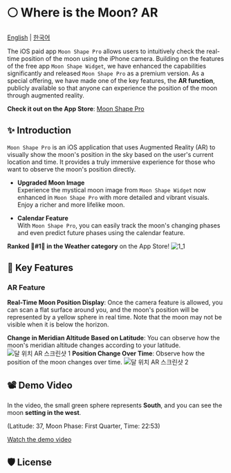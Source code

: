 
# 🌕 Where is the Moon? AR

[English](https://github.com/habaekk/Where-is-the-Moon-AR) | [한국어](https://github.com/habaekk/Where-is-the-Moon-AR/blob/main/README_kr.md)

  

The iOS paid app `Moon Shape Pro` allows users to intuitively check the real-time position of the moon using the iPhone camera. Building on the features of the free app `Moon Shape Widget`, we have enhanced the capabilities significantly and released `Moon Shape Pro` as a premium version. As a special offering, we have made one of the key features, the **AR function**, publicly available so that anyone can experience the position of the moon through augmented reality.  

**Check it out on the App Store**: [Moon Shape Pro](https://apps.apple.com/kr/app/moon-shape-pro/id6450383619?l=en)

## ✨ Introduction

`Moon Shape Pro` is an iOS application that uses Augmented Reality (AR) to visually show the moon's position in the sky based on the user's current location and time. It provides a truly immersive experience for those who want to observe the moon's position directly.

-   **Upgraded Moon Image**  
    Experience the mystical moon image from `Moon Shape Widget` now enhanced in `Moon Shape Pro` with more detailed and vibrant visuals. Enjoy a richer and more lifelike moon.
    
-   **Calendar Feature**  
    With `Moon Shape Pro`, you can easily track the moon's changing phases and even predict future phases using the calendar feature.
    

**Ranked  🥇#1🥇 in the Weather category** on the App Store! 
![1_1](https://github.com/user-attachments/assets/47010ad7-7003-44d1-b6ee-8c706b90cd2e)

## 🔭 Key Features

### AR Feature

**Real-Time Moon Position Display**: Once the camera feature is allowed, you can scan a flat surface around you, and the moon's position will be represented by a yellow sphere in real time. Note that the moon may not be visible when it is below the horizon.

**Change in Meridian Altitude Based on Latitude**: You can observe how the moon's meridian altitude changes according to your latitude.
![달 위치 AR 스크린샷 1](https://github.com/habaekk/moonAR/assets/74465964/904b78ff-ef07-4a45-8272-d8e40af79572)
**Position Change Over Time**: Observe how the position of the moon changes over time.
![달 위치 AR 스크린샷 2](https://github.com/habaekk/Where-is-the-Moon-AR/assets/74465964/9dab262c-2fb5-4bbe-be70-33f7f7117b8c)

## 📽️ Demo Video

In the video, the small green sphere represents **South**, and you can see the moon **setting in the west**.  

  
  
(Latitude: 37, Moon Phase: First Quarter, Time: 22:53)   

  
  
[Watch the demo video](https://www.youtube.com/shorts/ytwRV9STICQ)

## 🛡️ License